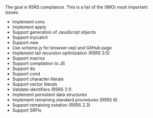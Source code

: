 The goal is R5RS compliance. This is a list of the (IMO) most
important issues.

* Implement cons
* Implement apply
* Support generation of JavaScript objects
* Support try/catch
* Support new
* Use scheme.js for browser-repl and GitHub page
* Implement tail recursion optimization (R5RS 3.5)
* Support macros
* Support compilation to JS
* Support do
* Support cond
* Support character literals
* Support vector literals
* Validate identifiers (R5RS 2.1)
* Implement persistent data structures
* Implement remaining standard procedures (R5RS 6)
* Support remaining notation (R5RS 2.3)
* Support SRFIs
